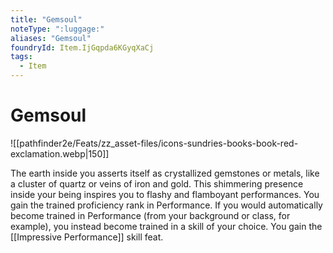 ```yaml
---
title: "Gemsoul"
noteType: ":luggage:"
aliases: "Gemsoul"
foundryId: Item.IjGqpda6KGyqXaCj
tags:
  - Item
---
```


# Gemsoul
![[pathfinder2e/Feats/zz_asset-files/icons-sundries-books-book-red-exclamation.webp|150]]

The earth inside you asserts itself as crystallized gemstones or metals, like a cluster of quartz or veins of iron and gold. This shimmering presence inside your being inspires you to flashy and flamboyant performances. You gain the trained proficiency rank in Performance. If you would automatically become trained in Performance (from your background or class, for example), you instead become trained in a skill of your choice. You gain the [[Impressive Performance]] skill feat.
